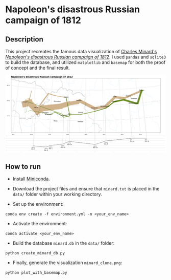 # Napoleon's disastrous Russian campaign of 1812

## Description
This project recreates the famous data visualization of [Charles Minard's *Napoleon's disastrous Russian campaign of 1812*](https://en.wikipedia.org/wiki/Charles_Joseph_Minard#/media/File:Minard.png). I used `pandas` and `sqlite3` to build the database, and utilized `matplotlib` and `basemap` for both the proof of concept and the final result. 

![minard_cloond](minard_clone.png) 

## How to run
- Install [Miniconda](https://www.anaconda.com/docs/getting-started/miniconda/main).

- Download the project files and ensure that `minard.txt` is placed in the `data/` folder within your working directory.

- Set up the environment: 
```shell
conda env create -f environment.yml -n <your_env_name>
```

- Activate the environment:
```shell
conda activate <your_env_name>
```

- Build the database `minard.db` in the `data/` folder:
```shell
python create_minard_db.py
```

- Finally, generate the visualization `minard_clone.png`:
```shell
python plot_with_basemap.py
``` 
